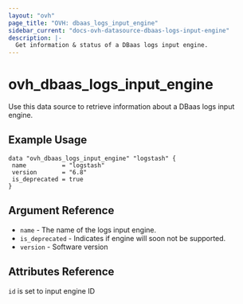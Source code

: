 ```yaml
---
layout: "ovh"
page_title: "OVH: dbaas_logs_input_engine"
sidebar_current: "docs-ovh-datasource-dbaas-logs-input-engine"
description: |-
  Get information & status of a DBaas logs input engine.
---
```


# ovh_dbaas_logs_input_engine

Use this data source to retrieve information about a DBaas logs input engine.

## Example Usage

```hcl
data "ovh_dbaas_logs_input_engine" "logstash" {
 name          = "logstash"
 version       = "6.8"
 is_deprecated = true
}
```

## Argument Reference

* `name` - The name of the logs input engine.
* `is_deprecated` - Indicates if engine will soon not be supported.
* `version` - Software version

## Attributes Reference

`id` is set to input engine ID
